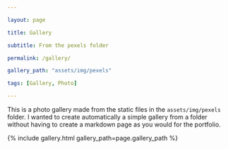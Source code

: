 ```yaml
---

layout: page

title: Gallery

subtitle: From the pexels folder

permalink: /gallery/

gallery_path: "assets/img/pexels"

tags: [Gallery, Photo]

---
```


This is a photo gallery made from the static files in the `assets/img/pexels` folder. I wanted to create automatically a simple gallery from a folder without having to create a markdown page as you would for the portfolio.

{% include gallery.html gallery_path=page.gallery_path %}
